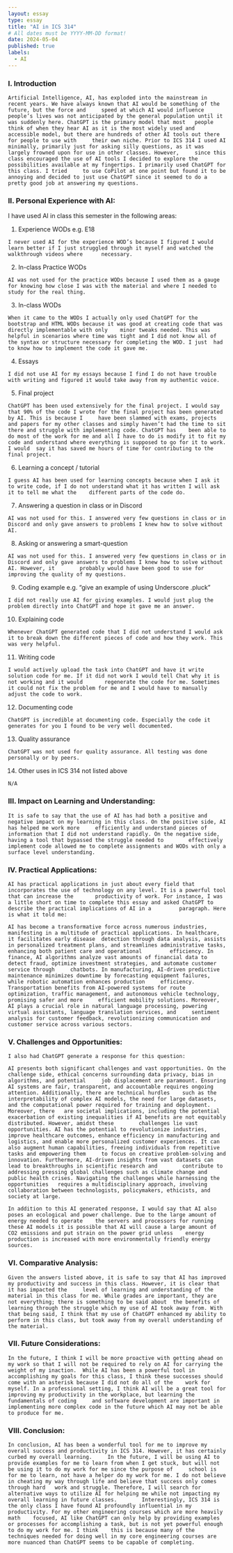 ```yaml
--- 
layout: essay
type: essay
title: "AI in ICS 314"
# All dates must be YYYY-MM-DD format!
date: 2024-05-04
published: true
labels:
  - AI
---
```


### I. Introduction

	Artificial Intelligence, AI, has exploded into the mainstream in recent years. We have always known that AI would be something of the future, but the force and 	speed at which AI would influence people’s lives was not anticipated by the general population until it was suddenly here. ChatGPT is the primary model that most 	people think of when they hear AI as it is the most widely used and accessible model, but there are hundreds of other AI tools out there for people to use with 	their own niche. Prior to ICS 314 I used AI minimally, primarily just for asking silly questions, as it was largely frowned upon for use in other classes. However, 	since this class encouraged the use of AI tools I decided to explore the possibilities available at my fingertips. I primarily used ChatGPT for this class. I tried 	to use CoPilot at one point but found it to be annoying and decided to just use ChatGPT since it seemed to do a pretty good job at answering my questions. 

### II. Personal Experience with AI:
I have used AI in class this semester in the following areas:

  1. Experience WODs e.g. E18

	I never used AI for the experience WOD’s because I figured I would learn better if I just struggled through it myself and watched the walkthrough videos where 		necessary. 

  2. In-class Practice WODs

  	AI was not used for the practice WODs because I used them as a gauge for knowing how close I was with the material and where I needed to study for the real thing.

  3. In-class WODs

	When it came to the WODs I actually only used ChatGPT for the bootstrap and HTML WODs because it was good at creating code that was directly implementable with only 	minor tweaks needed. This was helpful in scenarios where time was tight and I did not know all of the syntax or structure necessary for completing the WOD. I just 	had to know how to implement the code it gave me.

  4. Essays

 	I did not use AI for my essays because I find I do not have trouble with writing and figured it would take away from my authentic voice.

  5. Final project

  	ChatGPT has been used extensively for the final project. I would say that 90% of the code I wrote for the final project has been generated by AI. This is because I 	have been slammed with exams, projects and papers for my other classes and simply haven’t had the time to sit there and struggle with implementing code. ChatGPT has 	been able to do most of the work for me and all I have to do is modify it to fit my code and understand where everything is supposed to go for it to work. I would 	say it has saved me hours of time for contributing to the final project. 

  6. Learning a concept / tutorial

  	I guess AI has been used for learning concepts because when I ask it to write code, if I do not understand what it has written I will ask it to tell me what the 	different parts of the code do.

  7. Answering a question in class or in Discord

  	AI was not used for this. I answered very few questions in class or in Discord and only gave answers to problems I knew how to solve without AI. 

  8. Asking or answering a smart-question

  	AI was not used for this. I answered very few questions in class or in Discord and only gave answers to problems I knew how to solve without AI. However, it 		probably would have been good to use for improving the quality of my questions.

  9. Coding example e.g. “give an example of using Underscore .pluck”

  	I did not really use AI for giving examples. I would just plug the problem directly into ChatGPT and hope it gave me an answer. 

  10. Explaining code

  	Whenever ChatGPT generated code that I did not understand I would ask it to break down the different pieces of code and how they work. This was very helpful.

  11. Writing code

  	I would actively upload the task into ChatGPT and have it write solution code for me. If it did not work I would tell Chat why it is not working and it would 		regenerate the code for me. Sometimes it could not fix the problem for me and I would have to manually adjust the code to work. 

  12. Documenting code

  	ChatGPT is incredible at documenting code. Especially the code it generates for you I found to be very well documented. 

  13. Quality assurance 

  	ChatGPT was not used for quality assurance. All testing was done personally or by peers. 

  14. Other uses in ICS 314 not listed above

  	N/A

### III. Impact on Learning and Understanding:

	It is safe to say that the use of AI has had both a positive and negative impact on my learning in this class. On the positive side, AI has helped me work more 	efficiently and understand pieces of information that I did not understand rapidly. On the negative side, having a tool that bypassed the struggle needed to 		effectively implement code allowed me to complete assignments and WODs with only a surface level understanding. 

### IV. Practical Applications:

	AI has practical applications in just about every field that incorporates the use of technology on any level. It is a powerful tool that can increase the 		productivity of work. For instance, I was a little short on time to complete this essay and asked ChatGPT to describe the practical implications of AI in a 		paragraph. Here is what it told me: 

	AI has become a transformative force across numerous industries, manifesting in a multitude of practical applications. In healthcare, it facilitates early disease 	detection through data analysis, assists in personalized treatment plans, and streamlines administrative tasks, enhancing both patient care and operational 		efficiency. In finance, AI algorithms analyze vast amounts of financial data to detect fraud, optimize investment strategies, and automate customer service through 	chatbots. In manufacturing, AI-driven predictive maintenance minimizes downtime by forecasting equipment failures, while robotic automation enhances production 	efficiency. Transportation benefits from AI-powered systems for route optimization, traffic management, and autonomous vehicle technology, promising safer and more 	efficient mobility solutions. Moreover, AI plays a crucial role in natural language processing, powering virtual assistants, language translation services, and 	sentiment analysis for customer feedback, revolutionizing communication and customer service across various sectors.

### V. Challenges and Opportunities:

	I also had ChatGPT generate a response for this question:

	AI presents both significant challenges and vast opportunities. On the challenge side, ethical concerns surrounding data privacy, bias in algorithms, and potential 	job displacement are paramount. Ensuring AI systems are fair, transparent, and accountable requires ongoing attention. Additionally, there are technical hurdles 	such as the interpretability of complex AI models, the need for large datasets, and the computational power required for training and deployment. Moreover, there 	are societal implications, including the potential exacerbation of existing inequalities if AI benefits are not equitably distributed. However, amidst these 		challenges lie vast opportunities. AI has the potential to revolutionize industries, improve healthcare outcomes, enhance efficiency in manufacturing and 		logistics, and enable more personalized customer experiences. It can also augment human capabilities, freeing individuals from repetitive tasks and empowering them 	to focus on creative problem-solving and innovation. Furthermore, AI-driven insights from vast datasets can lead to breakthroughs in scientific research and 		contribute to addressing pressing global challenges such as climate change and public health crises. Navigating the challenges while harnessing the opportunities 	requires a multidisciplinary approach, involving collaboration between technologists, policymakers, ethicists, and society at large.

	In addition to this AI generated response, I would say that AI also poses an ecological and power challenge. Due to the large amount of energy needed to operate 	the servers and processors for running these AI models it is possible that AI will cause a large amount of CO2 emissions and put strain on the power grid unless 	energy production is increased with more environmentally friendly energy sources.

### VI. Comparative Analysis:

	Given the answers listed above, it is safe to say that AI has improved my productivity and success in this class. However, it is clear that it has impacted the 	level of learning and understanding of the material in this class for me. While grades are important, they are not everything; there is something to be said about 	the benefits of learning through the struggle which my use of AI took away from. With that being said, I think that my use of ChatGPT enhanced my ability to 		perform in this class, but took away from my overall understanding of the material.

### VII. Future Considerations:

	In the future, I think I will be more proactive with getting ahead on my work so that I will not be required to rely on AI for carrying the weight of my inaction. 	While AI has been a powerful tool in accomplishing my goals for this class, I think these successes should come with an asterisk because I did not do all of the 	work for myself. In a professional setting, I think AI will be a great tool for improving my productivity in the workplace, but learning the fundamentals of coding 	and software development are important in implementing more complex code in the future which AI may not be able to produce for me.

### VIII. Conclusion:

	In conclusion, AI has been a wonderful tool for me to improve my overall success and productivity in ICS 314. However, it has certainly curbed my overall learning. 	In the future, I will be using AI to provide examples for me to learn from when I get stuck, but will not be using it to do my work for me since the purpose of 	school is for me to learn, not have a helper do my work for me. I do not believe in cheating my way through life and believe that success only comes through hard 	work and struggle. Therefore, I will search for alternative ways to utilize AI for helping me while not impacting my overall learning in future classes. 		Interestingly, ICS 314 is the only class I have found AI profoundly influential in my productivity. For my other engineering courses which are more heavily math 	focused, AI like ChatGPT can only help by providing examples or processes for accomplishing a task, but is not yet powerful enough to do my work for me. I think 	this is because many of the techniques needed for doing well in my core engineering courses are more nuanced than ChatGPT seems to be capable of completing. 
